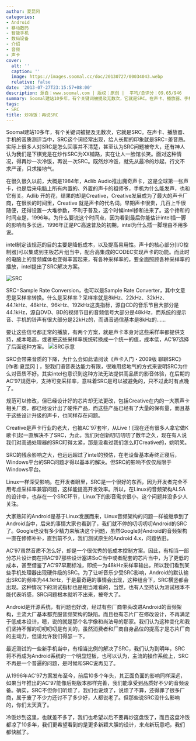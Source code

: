 ```yaml
---
author: 夏昆冈
categories:
- Android
- 移动数码
- 智能手机
- 数码设备
- 介绍
- 音频
- 声卡
cover:
  alt: ''
  caption: ''
  image: https://images.soomal.cc/doc/20130727/00034043.webp
  relative: false
date: '2013-07-27T23:15:57+08:00'
description: 源自：www.soomal.com | 版权：原创 |  平均/总评分：09.65/946
summary: Soomal建站10多年，有个关键词被提及无数次，它就是SRC。在声卡、播放器、手机的音质测评当中，SRC这个词经常出现，给人长期的印象就是SRC=差音质。实际上很多人对SRC是怎么回事并不清楚，面对这种情况，得再炒一次冷饭，再说一次SRC。既然炒冷饭，就先从最冷的炒起，行文不求严谨，只求接地气。
tags:
- SRC
title: 炒冷饭：再说SRC
---
```


Soomal建站10多年，有个关键词被提及无数次，它就是SRC。在声卡、播放器、手机的音质测评当中，SRC这个词经常出现，给人长期的印象就是SRC=差音质。实际上很多人对SRC是怎么回事并不清楚，甚至认为SRC问题被夸大，还有神人认为我们是下棋党是在炒作SRC为XX铺路，实在让人一脸馆长笑。面对这种情况，得再炒一次冷饭，再说一次SRC。既然炒冷饭，就先从最冷的炒起，行文不求严谨，只求接地气。

在很久很久以前，大概是1984年，Adlib Audio推出魔奇声卡，这是全球第一张声卡，也是后来电脑上所有内置的、外置的声卡的祖师爷，手机为什么能发声，也和它有关。Adlib 开的花，结果的却是Creative，Creative发展成为了最大的声卡厂商，在很长的时间里，Creative 就是声卡的代名词。早期声卡很贵，几百上千很随便，还得设置一大堆参数，不利于普及，这个时候intel掺和进来了。这个搀和的时间点是，1996年。为什么要说这个时间点，因为看到最后你能估计intel插一脚的影响有多长远，1996年正是PC高速普及的初期，intel为什么插一脚理由不用多说。

intel制定该规范的目的主要是降低成本，以及提高易用性。声卡的核心部分[I/O控制器]可以集成到主板芯片组当中，配合高集成的CODEC实现声卡的功能。而此时的电脑上的音频媒体也变得丰富起来，有各种采样率的，要全面照顾各种采样率的播放，intel提出了SRC解决方案。

![SRC](https://images.soomal.cc/doc/20130727/00034043.webp)




SRC=Sample Rate Conversion，也可以是Sample Rate Converter，其中文意思是采样率转换。什么是采样率？采样率就是8kHz、22kHz、32kHz、44.1kHz、48kHz、96kHz、192kHz这类指标，源自CD的音乐节目大部分是44.1kHz，源自DVD、BD的视频节目的音频信号大部分是48kHz，而系统的提示音、手机的铃声有很大部分是22kHz的，而语音通信基本是8kHz的……

要让这些信号都正常的播放，有两个方案，就是声卡本身对这些采样率都提供支持，成本略高，或者把这些采样率统统转换成一个统一的值，成本低，AC’97选择了后面这种方案。
![SRC示意](https://images.soomal.cc/doc/20100227/00004205_01.webp)




SRC会带来音质的下降，为什么会如此请阅读《声卡入门・2009版 聊聊SRC》[作者:夏昆冈 ]
，恕我们语音表达能力有限，很难用接地气的方式来说明SRC为什么对音质不好。其实intel也意识到这种方法无法提供高品质的影音体验，在后期的AC’97规范中，支持可变采样率，意味着SRC是可以被避免的，只不过此时有点晚了。

规范可以修改，但已经设计好的芯片却无法更改，包括Creative在内的一大票声卡相关厂商，都已经设计出了硬件产品，而这些产品已经有了大量的保有量，而且基于这些设计升级的声卡，也同样存在问题。

Creative是声卡行业的老大，也被AC’97套牢，从Live！[现在还有很多人拿它做K歌卡]起一直解决不了SRC，为此，我们对创新叨叨叨叨了数年之久，现在有人说我们对高通处理器的SRC盯得太紧，那是没看过我们怎么盯Creative的，姚明笑。

SRC的残余影响之大，也远远超过了intel的预估，在老设备基本寿终正寝后，Windows平台的SRC问题才得以基本的解决。但SRC的影响不仅仅局限于Windows平台。

Linux一样深受影响。在开发者眼里，SRC是一个很好的东西，因为开发者完全不用考虑采样率兼容问题，这样能提高开发效率。所以，在Linux的音频架构ALSA的设计中，也存在一个SRC环节，Linux下的影音需求很小，这个问题并没多少人关注。

大家熟知的Android是基于Linux发展而来，Linux音频架构的问题一样被继承到了Android当中，后来的事情大家也看到了，我们就不停的叨叨叨叨Android的SRC了。Google也没有多少精力来解决这个问题，虽然Google对Android的音频架构一直在修修补补，直到前不久，我们测试原生的Android 4.x，问题依旧。

AC’97虽然音质不怎么好，却是一个很优秀的低成本控制方案。因此，有相当一部分芯片设计商在把AC’97那些设计塞进SoC当中或者配套的芯片当中，为了更低的成本，甚至借鉴了AC’97早期标准，即统一为48kHz采样率输出，所以我们看到某些手机处理器出现硬件级的SRC。为了让听音乐少受SRC影响，Android的默认输出SRC的频率为44.1kHz，于是最奇葩的事情会出现，这种组合下，SRC横竖都会出现。这种情况下的测试指标也是相当难看的，当然，也有人坚持认为测试根本不能代表听感，SRC问题根本就听不出来，被夸大了。

Android是开源系统，有问题也好改，经过有些厂商带头改进Android的音频架构，主流大厂基本都克服音频架构的缺陷。而且也有芯片厂在修改设计，不再满足于低成本设计，嗯，说的就是那个名字像和尚法号的那家。我们认为这种变化和我们坚持不懈的叨叨叨叨是有关的，虽然消费者和厂商自身品位的提高才是芯片厂商的主动力，但请允许我们得瑟一下。

最近测试的一些新手机当中，有相当比例的解决了SRC，我们认为到明年，SRC将不再成为Android系统的一个明显短板，也可以认为，主流的操作系统上，SRC不再是一个普遍的问题，是时候和SRC说再见了。

从1996年AC’97方案发布至今，前后10多个年头，其正面负面的影响同样深远，如果当年推出的AC’97能像后期版本那样完善，我们能享受到品质好不少的音频设备。确实，SRC不但你们听烦了，我们也说烦了，说烦了不算，还得罪了很多厂商，属于废了不少力还讨不了多少好，人都说老了。但那些说SRC没什么影响的，你们太天真了。

冷饭炒到这里，也就差不多了，我们也希望以后不要再炒这盘饭了，而且这盘冷饭都凉了10多年，我们更希望看到的是更多新颖大胆的设计，来点新玩意吧，我们都快腻了。